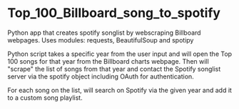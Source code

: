 # Top_100_Billboard_song_to_spotify
Python app that creates spotify songlist by webscraping Billboard webpages.  Uses modules: requests, BeautifulSoup and spotipy

Python script takes a specific year from the user input and will open the Top 100 songs for that year from the Billboard charts webpage.  Then will "scrape" the list of 
songs from that year and contact the Spotify songlist server via the spotify object including OAuth for authentication.

For each song on the list, will search on Spotify via the given year and add it to a custom song playlist.
